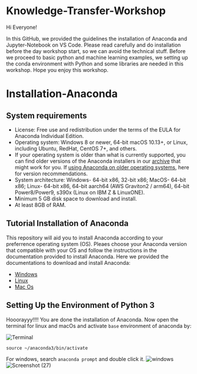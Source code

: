 # Knowledge-Transfer-Workshop

Hi Everyone!

In this GitHub, we provided the guidelines the installation of Anaconda and Jupyter-Notebook on VS Code. Please read carefully and do installation before the day workshop start, so we can avoid the technical stuff. Before we proceed to basic python and machine learning examples, we setting up the conda environment with Python and some libraries are needed in this workshop. Hope you enjoy this workshop.

# Installation-Anaconda

## System requirements

- License: Free use and redistribution under the terms of the EULA for Anaconda Individual Edition.
- Operating system: Windows 8 or newer, 64-bit macOS 10.13+, or Linux, including Ubuntu, RedHat, CentOS 7+, and others.
- If your operating system is older than what is currently supported, you can find older versions of the Anaconda installers in our [archive](https://repo.anaconda.com/archive/) that might work for you. If [using Anaconda on older operating systems](https://docs.anaconda.com/anaconda/install/index.html#old-os), here for version recommendations.
- System architecture: Windows- 64-bit x86, 32-bit x86; MacOS- 64-bit x86; Linux- 64-bit x86, 64-bit aarch64 (AWS Graviton2 / arm64), 64-bit Power8/Power9, s390x (Linux on IBM Z & LinuxONE).
- Minimum 5 GB disk space to download and install.
- At least 8GB of RAM.

## Tutorial Installation of Anaconda

This repository will aid you to install Anaconda according to your preferrence operating system (OS). Pleaes choose your Anaconda version that compatible with your OS and follow the instructions in the documentation provided to install Anaconda. Here we provided the documentations to download and install Anaconda:
* [Windows](https://docs.anaconda.com/anaconda/install/windows/)
* [Linux](https://docs.anaconda.com/anaconda/install/linux/)
* [Mac Os](https://docs.anaconda.com/anaconda/install/mac-os/)

## Setting Up the Environment of Python 3
Hooorayyy!!!! You are done the installation of Anaconda. Now open the terminal for linux and macOs and activate `base` environment of anaconda by:

![Terminal](https://user-images.githubusercontent.com/70914271/152668997-60d7a8c5-8395-4309-846c-3a2b83af2d6c.png)

```
source ~/anaconda3/bin/activate
```
For windows, search `anaconda prompt` and double click it.
![windows](https://user-images.githubusercontent.com/70914271/152669025-8f8fe0b2-fe62-40c4-b037-7b7b919bc397.jpeg)
![Screenshot (27)](https://user-images.githubusercontent.com/70914271/154524696-0894c12d-9157-4c63-937c-322e55568386.png)

